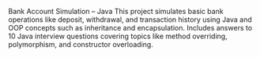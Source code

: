 Bank Account Simulation – Java
This project simulates basic bank operations like deposit, withdrawal, and transaction history using Java and OOP concepts such as inheritance and encapsulation.
Includes answers to 10 Java interview questions covering topics like method overriding, polymorphism, and constructor overloading.

